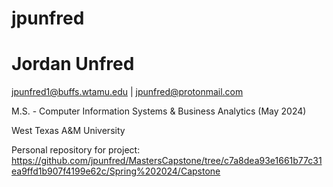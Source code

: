 # jpunfred

# Jordan Unfred

jpunfred1@buffs.wtamu.edu | jpunfred@protonmail.com

M.S. - Computer Information Systems & Business Analytics (May 2024)

West Texas A&M University

Personal repository for project: https://github.com/jpunfred/MastersCapstone/tree/c7a8dea93e1661b77c31ea9ffd1b907f4199e62c/Spring%202024/Capstone
